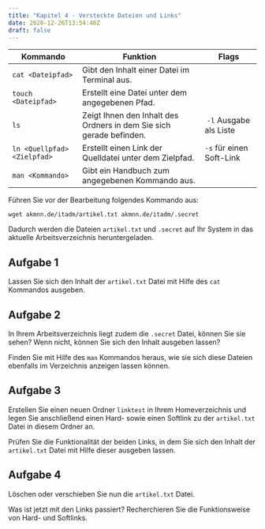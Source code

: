 ```yaml
---
title: "Kapitel 4 - Versteckte Dateien und Links"
date: 2020-12-26T13:54:46Z
draft: false
---
```


| Kommando      | Funktion      | Flags |
| ------------- | ------------- | ----- |
| `cat <Dateipfad>` | Gibt den Inhalt einer Datei im Terminal aus. | |
| `touch <Dateipfad>` | Erstellt eine Datei unter dem angegebenen Pfad. | |
| `ls` | Zeigt Ihnen den Inhalt des Ordners in dem Sie sich gerade befinden. | `-l` Ausgabe als Liste |
| `ln <Quellpfad> <Zielpfad>` | Erstellt einen Link der Quelldatei unter dem Zielpfad. | `-s` für einen Soft-Link |
| `man <Kommando>` | Gibt ein Handbuch zum angegebenen Kommando aus. | |

Führen Sie vor der Bearbeitung folgendes Kommando aus:

`wget akmnn.de/itadm/artikel.txt akmnn.de/itadm/.secret`

Dadurch werden die Dateien `artikel.txt` und `.secret` auf Ihr System in das aktuelle Arbeitsverzeichnis heruntergeladen.

## Aufgabe 1
Lassen Sie sich den Inhalt der `artikel.txt` Datei mit Hilfe des `cat` Kommandos ausgeben. 

## Aufgabe 2
In Ihrem Arbeitsverzeichnis liegt zudem die `.secret` Datei, können Sie sie sehen? Wenn nicht, können Sie sich den Inhalt ausgeben lassen?

Finden Sie mit Hilfe des `man` Kommandos heraus, wie sie sich diese Dateien ebenfalls im Verzeichnis anzeigen lassen können.

## Aufgabe 3
Erstellen Sie einen neuen Ordner `linktest` in Ihrem Homeverzeichnis und legen Sie anschließend einen Hard- sowie einen Softlink zu der `artikel.txt` Datei in diesem Ordner an.

Prüfen Sie die Funktionalität der beiden Links, in dem Sie sich den Inhalt der `artikel.txt` Datei mit Hilfe dieser ausgeben lassen.

## Aufgabe 4
Löschen oder verschieben Sie nun die `artikel.txt` Datei.

Was ist jetzt mit den Links passiert? Recherchieren Sie die Funktionsweise von Hard- und Softlinks.